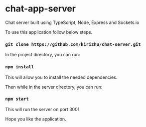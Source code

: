 # chat-app-server

Chat server built using TypeScript, Node, Express and Sockets.io

To use this application follow below steps.

### `git clone https://github.com/kirizhu/chat-server.git`

In the project directory, you can run:

### `npm install`

This will allow you to install the needed dependencies.

Then while in the server directory, you can run:

### `npm start`

This will run the server on port 3001

Hope you like the application.

